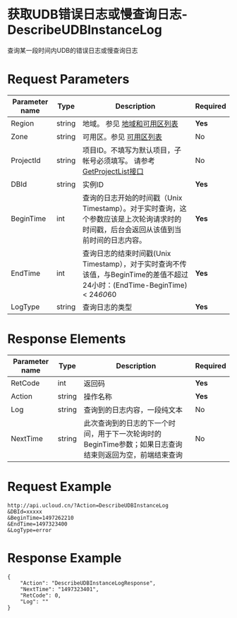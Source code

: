 # 获取UDB错误日志或慢查询日志-DescribeUDBInstanceLog

查询某一段时间内UDB的错误日志或慢查询日志

# Request Parameters
|Parameter name|Type|Description|Required|
|---|---|---|---|
|Region|string|地域。 参见 [地域和可用区列表](api/summary/regionlist)|**Yes**|
|Zone|string|可用区。参见 [可用区列表](api/summary/regionlist)|No|
|ProjectId|string|项目ID。不填写为默认项目，子帐号必须填写。 请参考[GetProjectList接口](api/summary/get_project_list)|No|
|DBId|string|实例ID|**Yes**|
|BeginTime|int|查询的日志开始的时间戳（Unix Timestamp）。对于实时查询，这个参数应该是上次轮询请求时的时间戳，后台会返回从该值到当前时间的日志内容。|**Yes**|
|EndTime|int|查询日志的结束时间戳(Unix Timestamp），对于实时查询不传该值，与BeginTime的差值不超过24小时：(EndTime-BeginTime) < 24*60*60|**Yes**|
|LogType|string|查询日志的类型|**Yes**|

# Response Elements
|Parameter name|Type|Description|Required|
|---|---|---|---|
|RetCode|int|返回码|**Yes**|
|Action|string|操作名称|**Yes**|
|Log|string|查询到的日志内容，一段纯文本|No|
|NextTime|string|此次查询到的日志的下一个时间，用于下一次轮询时的BeginTime参数；如果日志查询结束则返回为空，前端结束查询|No|

# Request Example
```
http://api.ucloud.cn/?Action=DescribeUDBInstanceLog
&DBId=xxxxx
&BeginTime=1497262210
&EndTime=1497323400
&LogType=error
```

# Response Example
```
{
    "Action": "DescribeUDBInstanceLogResponse", 
    "NextTime": "1497323401", 
    "RetCode": 0, 
    "Log": ""
}
```

